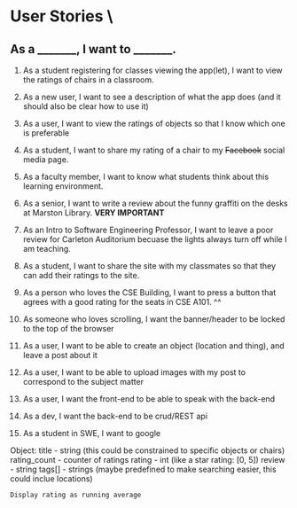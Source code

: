 # User Stories \
As a \_\_\_\_\_\_\_, I want to \_\_\_\_\_\_\_.
---
1. As a student registering for classes viewing the app(let), I want to view the ratings of chairs in a classroom.

2. As a new user, I want to see a description of what the app does (and it should also be clear how to use it)

3. As a user, I want to view the ratings of objects so that I know which one is preferable

4. As a student, I want to share my rating of a chair to my ~~Facebook~~ social media page.

5. As a faculty member, I want to know what students think about this learning environment.

6. As a senior, I want to write a review about the funny graffiti on the desks at Marston Library. **VERY IMPORTANT**

7. As an Intro to Software Engineering Professor, I want to leave a poor review for Carleton Auditorium becuase the lights always turn off while I am teaching.

8. As a student, I want to share the site with my classmates so that they can add their ratings to the site.

9. As a person who loves the CSE Building, I want to press a button that agrees with a good rating for the seats in CSE A101. ^^

10. As someone who loves scrolling, I want the banner/header to be locked to the top of the browser

11. As a user, I want to be able to create an object (location and thing), and leave a post about it

12. As a user, I want to be able to upload images with my post to correspond to the subject matter

13. As a user, I want the front-end to be able to speak with the back-end

14. As a dev, I want the back-end to be crud/REST api

15. As a student in SWE, I want to google

Object:
	title - string (this could be constrained to specific objects or chairs)
	rating_count - counter of ratings
	rating - int (like a star rating: [0, 5])
	review - string
	tags[] - strings (maybe predefined to make searching easier, this could inclue locations)
	
	Display rating as running average

